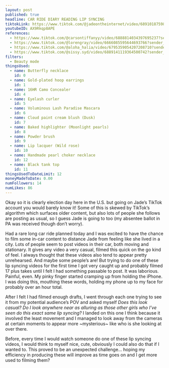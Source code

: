 ```yaml
---
layout: post
published: true
headline: CAR RIDE DIARY READING LIP SYNCING
tiktokLink: https://www.tiktok.com/@jadeontheinternet/video/6891018759864061190?sender_device=pc&sender_web_id=6891999718790268421&is_from_webapp=1
youtubeID: AX9Rkqp8APE
references:
  - https://www.tiktok.com/@carsontiffanyy/video/6888814034397695237?sender_device=pc&sender_web_id=6891999718790268421&is_from_webapp=1
  - https://www.tiktok.com/@lorengray/video/6666085595644693766?sender_device=pc&sender_web_id=6891999718790268421&is_from_webapp=1
  - https://www.tiktok.com/@aloha_halia/video/6795359054207208710?sender_device=pc&sender_web_id=6891999718790268421&is_from_webapp=1
  - https://www.tiktok.com/@sissy.syd/video/6889141119364500742?sender_device=pc&sender_web_id=6891999718790268421&is_from_webapp=1
filters:
  - Beauty mode
thingsUsed:
  - name: Butterfly necklace
    id: 0
  - name: Gold-plated hoop earrings
    id: 1
  - name: 16HR Camo Concealer
    id: 4
  - name: Eyelash curler
    id: 5
  - name: Voluminous Lash Paradise Mascara
    id: 6
  - name: Cloud paint cream blush (Dusk)
    id: 7
  - name: Baked highlighter (Moonlight pearls)
    id: 8
  - name: Powder brush
    id: 9
  - name: Lip lacquer (Wild rose)
    id: 10
  - name: Handmade pearl choker necklace
    id: 12
  - name: Black tank top
    id: 11
thingsUsedToDateLimit: 12
moneyMadeToDate: 0.00
numFollowers: 14
numLikes: 86
---
```


Okay so it is clearly election day here in the U.S. but going on Jade’s TikTok account you would barely know it! Some of this is skewed by TikTok’s algorithm which surfaces older content, but also lots of people she follows are posting as usual, so I guess Jade is going to too (my absentee ballot in PA was received though don’t worry).

Had a rare long car ride planned today and I was excited to have the chance to film some in-car content to distance Jade from feeling like she lived in a city. Lots of people seem to post videos in their car, both moving and stationary. It gives any video a very casual, filmed this quick on the go kind of feel. I always thought that these videos also tend to appear pretty unrehearsed. And maybe some people’s are! But trying to do one of these lip syncing videos for the first time I got very caught up and probably filmed 17 plus takes until I felt I had something passable to post. It was laborious. Painful, even. My pinky finger started cramping up from holding the iPhone. I was doing this, mouthing these words, holding my phone up to my face for probably over an hour total.

After I felt I had filmed enough drafts, I went through each one trying to see it from my potential audience’s POV and asked myself _Does this look casual? Do I look anywhere near as alluring as those other girls who I’ve seen do this exact same lip syncing?_ I landed on this one I think because it involved the least movement and I managed to look away from the cameras at certain moments to appear more ~mysterious~ like who is she looking at over there.

Before, every time I would watch someone do one of these lip syncing videos, I would think to myself nice, cute, obviously I could also do that if I wanted to. This proved to be an unexpected challenge… hoping my efficiency in producing these will improve as time goes on and I get more used to filming them?
